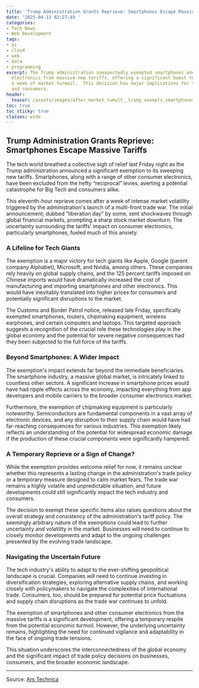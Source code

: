 ```yaml
---
title: 'Trump Administration Grants Reprieve: Smartphones Escape Massive Tariffs'
date: '2025-04-13 02:27:49 '
categories:
- Tech News
- Web Development
tags:
- ai
- cloud
- web
- data
- programming
excerpt: The Trump administration unexpectedly exempted smartphones and other consumer
  electronics from massive new tariffs, offering a significant boost to Big Tech after
  a week of market turmoil.  This decision has major implications for the tech industry
  and consumers.
header:
  teaser: /assets/images/after_market_tumult__trump_exempts_smartphones_fro_20250413022749.jpg
toc: true
toc_sticky: true
classes: wide
---
```


## Trump Administration Grants Reprieve: Smartphones Escape Massive Tariffs

The tech world breathed a collective sigh of relief last Friday night as the Trump administration announced a significant exemption to its sweeping new tariffs.  Smartphones, along with a range of other consumer electronics, have been excluded from the hefty “reciprocal” levies, averting a potential catastrophe for Big Tech and consumers alike.

This eleventh-hour reprieve comes after a week of intense market volatility triggered by the administration's launch of a multi-front trade war.  The initial announcement, dubbed “liberation day” by some, sent shockwaves through global financial markets, prompting a sharp stock market downturn.  The uncertainty surrounding the tariffs' impact on consumer electronics, particularly smartphones, fueled much of this anxiety.

### A Lifeline for Tech Giants

The exemption is a major victory for tech giants like Apple, Google (parent company Alphabet), Microsoft, and Nvidia, among others.  These companies rely heavily on global supply chains, and the 125 percent tariffs imposed on Chinese imports would have dramatically increased the cost of manufacturing and importing smartphones and other electronics.  This would have inevitably translated into higher prices for consumers and potentially significant disruptions to the market.

The Customs and Border Patrol notice, released late Friday, specifically exempted smartphones, routers, chipmaking equipment, wireless earphones, and certain computers and laptops.  This targeted approach suggests a recognition of the crucial role these technologies play in the global economy and the potential for severe negative consequences had they been subjected to the full force of the tariffs.

### Beyond Smartphones: A Wider Impact

The exemption's impact extends far beyond the immediate beneficiaries.  The smartphone industry, a massive global market, is intricately linked to countless other sectors.  A significant increase in smartphone prices would have had ripple effects across the economy, impacting everything from app developers and mobile carriers to the broader consumer electronics market.

Furthermore, the exemption of chipmaking equipment is particularly noteworthy.  Semiconductors are fundamental components in a vast array of electronic devices, and any disruption to their supply chain would have had far-reaching consequences for various industries.  This exemption likely reflects an understanding of the potential for widespread economic damage if the production of these crucial components were significantly hampered.

### A Temporary Reprieve or a Sign of Change?

While the exemption provides welcome relief for now, it remains unclear whether this represents a lasting change in the administration's trade policy or a temporary measure designed to calm market fears.  The trade war remains a highly volatile and unpredictable situation, and future developments could still significantly impact the tech industry and consumers.

The decision to exempt these specific items also raises questions about the overall strategy and consistency of the administration's tariff policy.  The seemingly arbitrary nature of the exemptions could lead to further uncertainty and volatility in the market.  Businesses will need to continue to closely monitor developments and adapt to the ongoing challenges presented by the evolving trade landscape.

### Navigating the Uncertain Future

The tech industry's ability to adapt to the ever-shifting geopolitical landscape is crucial.  Companies will need to continue investing in diversification strategies, exploring alternative supply chains, and working closely with policymakers to navigate the complexities of international trade.  Consumers, too, should be prepared for potential price fluctuations and supply chain disruptions as the trade war continues to unfold.

The exemption of smartphones and other consumer electronics from the massive tariffs is a significant development, offering a temporary respite from the potential economic turmoil.  However, the underlying uncertainty remains, highlighting the need for continued vigilance and adaptability in the face of ongoing trade tensions.

This situation underscores the interconnectedness of the global economy and the significant impact of trade policy decisions on businesses, consumers, and the broader economic landscape.

---

Source: [Ars Technica ](https://arstechnica.com/tech-policy/2025/04/after-market-tumult-trump-exempts-smartphones-from-massive-new-tariffs/)
